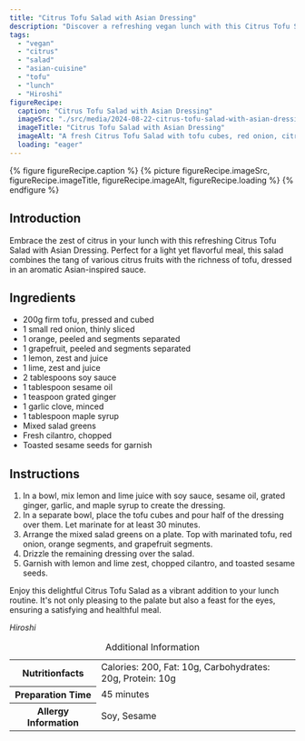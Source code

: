 ```yaml
---
title: "Citrus Tofu Salad with Asian Dressing"
description: "Discover a refreshing vegan lunch with this Citrus Tofu Salad, dressed in a zesty Asian-inspired sauce, combining the tang of citrus fruits with rich tofu."
tags:
  - "vegan"
  - "citrus"
  - "salad"
  - "asian-cuisine"
  - "tofu"
  - "lunch"
  - "Hiroshi"
figureRecipe: 
  caption: "Citrus Tofu Salad with Asian Dressing"
  imageSrc: "./src/media/2024-08-22-citrus-tofu-salad-with-asian-dressing-6110.png"
  imageTitle: "Citrus Tofu Salad with Asian Dressing"
  imageAlt: "A fresh Citrus Tofu Salad with tofu cubes, red onion, citrus segments, and greens, dressed and garnished with sesame seeds on a minimalistic table."
  loading: "eager"
---
```


{% figure figureRecipe.caption %}
{% picture figureRecipe.imageSrc, figureRecipe.imageTitle, figureRecipe.imageAlt, figureRecipe.loading %}
{% endfigure %}

## Introduction

Embrace the zest of citrus in your lunch with this refreshing Citrus Tofu Salad with Asian Dressing. Perfect for a light yet flavorful meal, this salad combines the tang of various citrus fruits with the richness of tofu, dressed in an aromatic Asian-inspired sauce.

## Ingredients

- 200g firm tofu, pressed and cubed
- 1 small red onion, thinly sliced
- 1 orange, peeled and segments separated
- 1 grapefruit, peeled and segments separated
- 1 lemon, zest and juice
- 1 lime, zest and juice
- 2 tablespoons soy sauce
- 1 tablespoon sesame oil
- 1 teaspoon grated ginger
- 1 garlic clove, minced
- 1 tablespoon maple syrup
- Mixed salad greens
- Fresh cilantro, chopped
- Toasted sesame seeds for garnish

## Instructions

1. In a bowl, mix lemon and lime juice with soy sauce, sesame oil, grated ginger, garlic, and maple syrup to create the dressing.
2. In a separate bowl, place the tofu cubes and pour half of the dressing over them. Let marinate for at least 30 minutes.
3. Arrange the mixed salad greens on a plate. Top with marinated tofu, red onion, orange segments, and grapefruit segments.
4. Drizzle the remaining dressing over the salad.
5. Garnish with lemon and lime zest, chopped cilantro, and toasted sesame seeds.

Enjoy this delightful Citrus Tofu Salad as a vibrant addition to your lunch routine. It's not only pleasing to the palate but also a feast for the eyes, ensuring a satisfying and healthful meal.

*Hiroshi*

<table><caption class='sr-only'>Additional Information</caption><tr><th>Nutritionfacts</th><td>Calories: 200, Fat: 10g, Carbohydrates: 20g, Protein: 10g&nbsp;</td></tr><tr><th>Preparation Time</th><td>45 minutes&nbsp;</td></tr><tr><th>Allergy Information</th><td>Soy, Sesame&nbsp;</td></tr></table>

